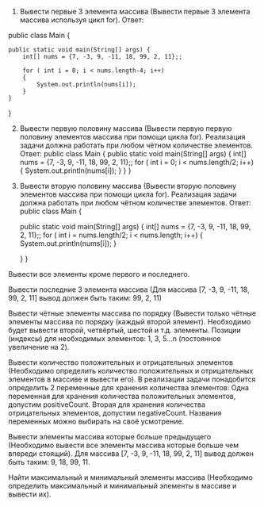 1. Вывести первые 3 элемента массива (Вывести первые 3 элемента массива используя цикл for).
Ответ:

public class Main {

	public static void main(String[] args) {
		int[] nums = {7, -3, 9, -11, 18, 99, 2, 11};;

		for ( int i = 0; i < nums.length-4; i++)
		{
			System.out.println(nums[i]);
		}
	}
}

2. Вывести первую половину массива (Вывести первую первую половину элементов массива при помощи цикла for). Реализация задачи должна работать при любом чётном количестве элементов.
Ответ:
public class Main {
	public static void main(String[] args) {
		int[] nums = {7, -3, 9, -11, 18, 99, 2, 11};;
		for ( int i = 0; i < nums.length/2; i++)
		{
			System.out.println(nums[i]);
		}
	}
}

3. Вывести вторую половину массива (Вывести вторую половину элементов массива при помощи цикла for). Реализация задачи должна работать при любом чётном количестве элементов.
Ответ:
public class Main {

   public static void main(String[] args) {
      int[] nums = {7, -3, 9, -11, 18, 99, 2, 11};;
      for ( int i = nums.length/2; i < nums.length;  i++)
      {
         System.out.println(nums[i]);
      }


   }
}

Вывести все элементы кроме первого и последнего.

Вывести последние 3 элемента массива (Для массива [7, -3, 9, -11, 18, 99, 2, 11] вывод должен быть таким: 99, 2, 11)

Вывести чётные элементы массива по порядку (Вывести только чётные элементы массива по порядку (каждый второй элемент). Необходимо будет вывести второй, четвёртый, шестой и т.д. элементы. Позиции (индексы) для необходимых элементов: 1, 3, 5...n (постоянное увеличение на 2).

Вывести количество положительных и отрицательных элементов (Необходимо определить количество положительных и отрицательных элементов в массиве и вывести его). В реализации задачи понадобится определить 2 переменные для хранения количества элементов: Одна переменная для хранения количества положительных элементов, допустим positiveCount. Вторая для хранения количества отрицательных элементов, допустим negativeCount. Названия переменных можно выбирать на своё усмотрение.

Вывести элементы массива которые больше предыдущего (Необходимо вывести все элементы массива которые больше чем впереди стоящий). Для массива [7, -3, 9, -11, 18, 99, 2, 11] вывод должен быть таким: 9, 18, 99, 11.

Найти максимальный и минимальный элементы массива (Необходимо определить максимальный и минимальный элементы в массиве и вывести их).


